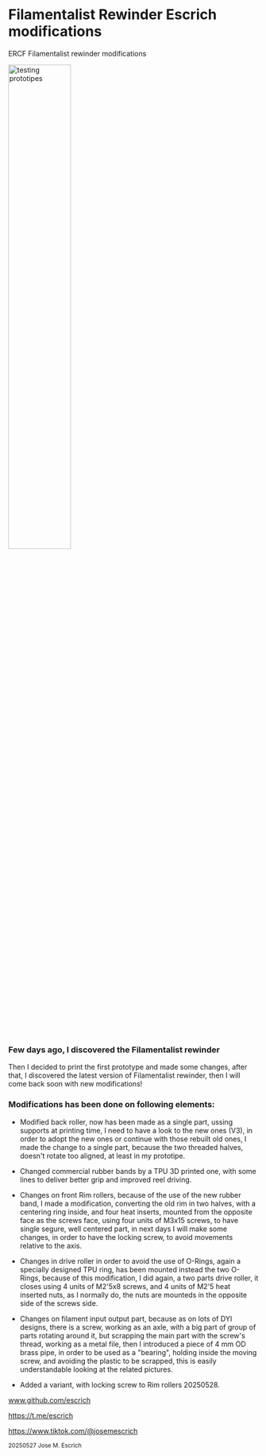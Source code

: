 # Filamentalist Rewinder Escrich modifications
ERCF Filamentalist rewinder modifications

<p align="left">
<img src="https://github.com/Escrich/00-Filamentalist_Rewinder_Escrich_modifications-00/blob/master/20250527%20Common/IMG20250526154720.jpg" alt='testing prototipes' width='50%'>
</p>

### Few days ago, I discovered the Filamentalist  rewinder

Then I decided to print the first prototype and made some changes, after that, I discovered the latest version of Filamentalist rewinder, then I will come back soon with new modifications!

### Modifications has been done on following elements:

- Modified back roller, now has been made as a single part, ussing supports at printing time, I need to have a look to the new ones (V3), in order to adopt the new ones or continue with those rebuilt old ones,
  I made the change to a single part, because the two threaded halves, doesn't rotate too aligned, at least in my prototipe.
- Changed commercial rubber bands by a TPU 3D printed one, with some lines to deliver better grip and improved reel driving.
- Changes on front Rim rollers, because of the use of the new rubber band, I made a modification, converting the old rim in two halves, with a centering ring inside,
  and four heat inserts, mounted from the opposite face as the screws face, using four units of M3x15 screws,
  to have single segure, well centered part, in next days I will make some changes, in order to have the locking screw, to avoid movements relative to the axis.
- Changes in drive roller in order to avoid the use of O-Rings, again a specially designed TPU ring, has been mounted instead the two O-Rings, because of this modification, I did again,
  a two parts drive roller, it closes using 4 units of M2'5x8 screws, and 4 units of M2'5 heat inserted nuts, as I normally do, the nuts are mounteds in the opposite side of the screws side.
- Changes on filament input output part, because as on lots of DYI designs, there is a screw, working as an axle, with a big part of group of parts rotating around it,
  but scrapping the main part with the screw's thread, working as a metal file, then I introduced a piece of 4 mm OD brass pipe, in order to be used as a "bearing", holding inside the moving screw,
  and avoiding the plastic to be scrapped, this is easily understandable looking at the related pictures.

- Added a variant, with locking screw to Rim rollers 20250528.
  

 
www.github.com/escrich
  

https://t.me/escrich
  
  
https://www.tiktok.com/@josemescrich

<sub>
20250527 Jose M. Escrich 
</sub>
